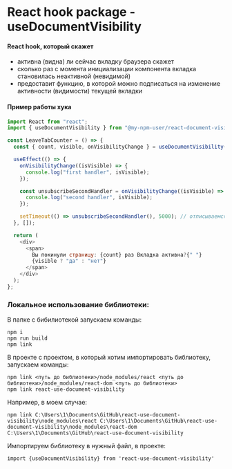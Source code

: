# React hook package - useDocumentVisibility


#### React hook, который скажет

- активна (видна) ли сейчас вкладку браузера скажет
- сколько раз с момента инициализации компонента вкладка становилась неактивной (невидимой)
- предоставит функцию, в которой можно подписаться на изменение активности (видимости) текущей вкладки

#### Пример работы хука

```javascript
import React from "react";
import { useDocumentVisibility } from "@my-npm-user/react-document-visibility";

const LeaveTabCounter = () => {
  const { count, visible, onVisibilityChange } = useDocumentVisibility();

  useEffect(() => {
    onVisibilityChange((isVisible) => {
      console.log("first handler", isVisible);
    });

    const unsubscribeSecondHandler = onVisibilityChange((isVisible) => {
      console.log("second handler", isVisible);
    });

    setTimeout(() => unsubscribeSecondHandler(), 5000); // отписываемся от 'second handler' через 5 секунд
  }, []);

  return (
    <div>
      <span>
        Вы покинули страницу: {count} раз Вкладка активна?{" "}
        {visible ? "да" : "нет"}
      </span>
    </div>
  );
};
```

### Локальное использование библиотеки:

В папке с бибилиотекой запускаем команды:

```
npm i
npm run build
npm link
```

В проекте с проектом, в который хотим импортировать библиотеку, запускаем команды:

```
npm link <путь до библиотеки>/node_modules/react <путь до библиотеки>/node_modules/react-dom <путь до библиотеки>
npm link react-use-document-visibility
```

Например, в моем случае:

```
npm link C:\Users\1\Documents\GitHub\react-use-document-visibility\node_modules\react C:\Users\1\Documents\GitHub\react-use-document-visibility\node_modules\react-dom  C:\Users\1\Documents\GitHub\react-use-document-visibility
```

Импортируем библиотеку в нужный файл, в проекте:

```
import {useDocumentVisibility} from 'react-use-document-visibility'
```
